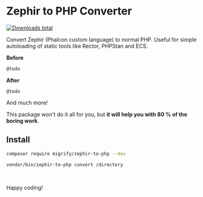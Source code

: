 # Zephir to PHP Converter

[![Downloads total](https://img.shields.io/packagist/dt/migrify/zephir-to-php.svg?style=flat-square)](https://packagist.org/packages/migrify/zephir-to-php/stats)

Convert Zephir (Phalcon custom language) to normal PHP. 
Useful for simple autoloading of static tools like Rector, PHPStan and ECS.

**Before**

```html
@todo
```

**After**

```twig
@todo
```

And much more!

This package won't do it all for you, but **it will help you with 80 % of the boring work**.

## Install

```bash
composer require migrify/zephir-to-php --dev
```

```bash
vendor/bin/zephir-to-php convert /directory
```

<br>

Happy coding!